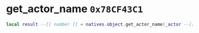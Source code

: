 # get_actor_name `0x78CF43C1`

```lua
local result --[[ number ]] = natives.object.get_actor_name(_actor --[[ number ]])
```